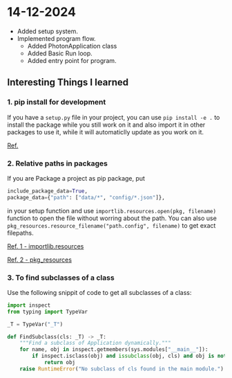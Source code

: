 # 14-12-2024

- Added setup system.
- Implemented program flow.
  - Added PhotonApplication class
  - Added Basic Run loop.
  - Added entry point for program.

## Interesting Things I learned

### 1. pip install for development

If you have a `setup.py` file in your project, you can use `pip install -e .` to install the package while you still work on it and also import it in other packages to use it, while it will automaticlly update as you work on it.

[Ref.](https://setuptools.pypa.io/en/latest/userguide/development_mode.html)

### 2. Relative paths in packages

If you are Package a project as pip package, put

```python
include_package_data=True,
package_data={"path": ["data/*", "config/*.json"]},
```

in your setup function and use `importlib.resources.open(pkg, filename)` function to open the file without worring about the path. You can also use `pkg_resources.resource_filename("path.config", filename)` to get exact filepaths.

[Ref. 1 - importlib.resources](https://docs.python.org/3/library/importlib.resources.html)

[Ref. 2 - pkg_resources](https://setuptools.pypa.io/en/latest/pkg_resources.html)

### 3. To find subclasses of a class

Use the following snippit of code to get all subclasses of a class:

```python
import inspect
from typing import TypeVar

_T = TypeVar("_T")

def FindSubclass(cls: _T) -> _T:
    """Find a subclass of Application dynamically."""
    for name, obj in inspect.getmembers(sys.modules["__main__"]):
        if inspect.isclass(obj) and issubclass(obj, cls) and obj is not cls:
            return obj
    raise RuntimeError("No subclass of cls found in the main module.")
```
